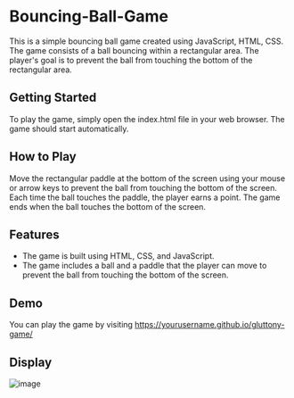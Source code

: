 # Bouncing-Ball-Game
This is a simple bouncing ball game created using JavaScript, HTML, CSS. The game consists of a ball bouncing within a rectangular area. The player's goal is to prevent the ball from touching the bottom of the rectangular area.

## Getting Started
To play the game, simply open the index.html file in your web browser. The game should start automatically.

## How to Play
Move the rectangular paddle at the bottom of the screen using your mouse or arrow keys to prevent the ball from touching the bottom of the screen. Each time the ball touches the paddle, the player earns a point. The game ends when the ball touches the bottom of the screen.

## Features
 - The game is built using HTML, CSS, and JavaScript.
 - The game includes a ball and a paddle that the player can move to prevent the ball from touching the bottom of the screen.


## Demo
You can play the game by visiting https://yourusername.github.io/gluttony-game/

## Display
![image](https://user-images.githubusercontent.com/90535397/235044509-7ab478c7-14cd-4e59-9140-14722f05c636.png)

